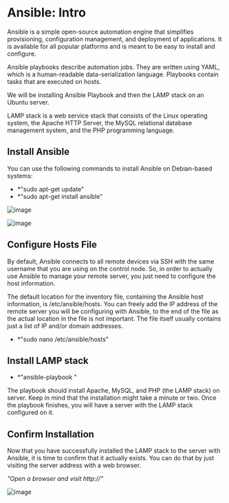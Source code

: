 
# Ansible: Intro

Ansible is a simple open-source automation engine that simplifies provisioning, configuration management, and deployment of applications. It is available for all popular platforms and is meant to be easy to install and configure.

Ansible playbooks describe automation jobs. They are written using YAML, which is a human-readable data-serialization language. Playbooks contain tasks that are executed on hosts.

We will be installing Ansible Playbook and then the LAMP stack on an Ubuntu server.

LAMP stack is a web service stack that consists of the Linux operating system, the Apache HTTP Server, the MySQL relational database management system, and the PHP programming language.

## Install Ansible

You can use the following commands to install Ansible on Debian-based systems:

* *"sudo apt-get update"
* *"sudo apt-get install ansible"


![image](https://user-images.githubusercontent.com/58585532/156116224-7a947957-376a-4dfc-addc-c6540016e015.png)

![image](https://user-images.githubusercontent.com/58585532/156116336-f0bcc94b-9667-4597-a93d-33204a134c95.png)

## Configure Hosts File

By default, Ansible connects to all remote devices via SSH with the same username that you are using on the control node.
So, in order to actually use Ansible to manage your remote server, you just need to configure the host information.

The default location for the inventory file, containing the Ansible host information, is /etc/ansible/hosts. You can freely add the IP address of the remote server you will be configuring with Ansible, to the end of the file as the actual location in the file is not important. The file itself usually contains just a list of IP and/or domain addresses.

* *"sudo nano /etc/ansible/hosts"

## Install LAMP stack

* *"ansible-playbook <playbook>"

The playbook should install Apache, MySQL, and PHP (the LAMP stack) on server. Keep in mind that the installation might take a minute or two. Once the playbook finishes, you will have a server with the LAMP stack configured on it.

## Confirm Installation

Now that you have successfully installed the LAMP stack to the server with Ansible, it is time to confirm that it actually exists. You can do that by just visiting the server address with a web browser.

_"Open a browser and visit http://<ip address>"_

![image](https://user-images.githubusercontent.com/58585532/156119594-0d157db8-fb9b-4a9c-b6df-47ee5f5751d0.png)

  
  






